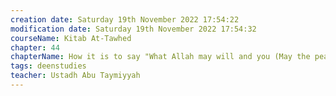```yaml
---
creation date: Saturday 19th November 2022 17:54:22 
modification date: Saturday 19th November 2022 17:54:32
courseName: Kitab At-Tawhed 
chapter: 44
chapterName: How it is to say "What Allah may will and you (May the peace and blessing of Allah be upon him) may will"
tags: deenstudies
teacher: Ustadh Abu Taymiyyah
---
```

